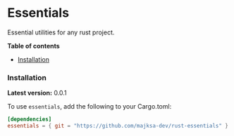 # Essentials

Essential utilities for any rust project.

**Table of contents**

- [Installation](#installation)

### Installation

**Latest version:** 0.0.1 <!-- x-release-please-version -->

To use `essentials`, add the following to your Cargo.toml:

```toml
[dependencies]
essentials = { git = "https://github.com/majksa-dev/rust-essentials" }
```
